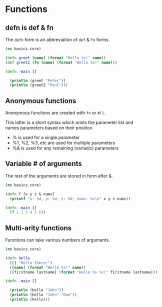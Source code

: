 # Functions


## defn is def & fn

The `defn` form is an abbreviation of `def` & `fn` forms.  

```clojure
(ns basics.core)

(defn greet [name] (format "Hello %s!" name))
(def greet2 (fn [name] (format "Hello %s!" name)))

(defn -main []

  (println (greet "Peter"))
  (println (greet2 "Paul")))
```

## Anonymous functions

Anonymous functions are created with `fn` or `#()`.

This latter is a short syntax which omits the parameter list and  
names parameters based on their position.  

- % is used for a single parameter
- %1, %2, %3, etc are used for multiple parameters
- %& is used for any remaining (variadic) parameters



## Variable # of arguments

The rest of the arguments are stored in form after &.

```clojure
(ns basics.core)

(defn f [x y z & nums]
  (printf "x: %d, y: %d; z: %d; nums: %s\n" x y z nums))

(defn -main []
  (f 1 2 3 4 5 6))
```

## Multi-arity functions

Functions can take various numbers of arguments.

```clojure
(ns basics.core)

(defn hello
  ([] "Hello there!")
  ([name] (format "Hello %s!" name))
  ([firstname lastname] (format "Hello %s %s!" firstname lastname)))

(defn -main []

  (println (hello "John"))
  (println (hello "John" "Doe"))
  (println (hello)))
```
